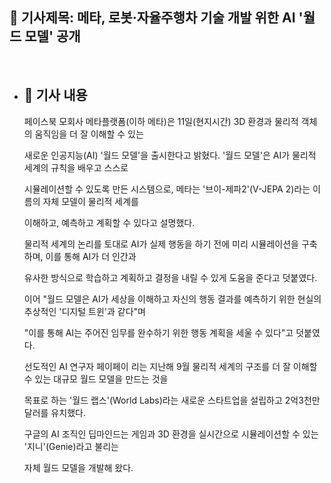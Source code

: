 ## 📰 기사제목: 메타, 로봇·자율주행차 기술 개발 위한 AI '월드 모델' 공개

<br>

- ## 📄 기사 내용
  페이스북 모회사 메타플랫폼(이하 메타)은 11일(현지시간) 3D 환경과 물리적 객체의 움직임을 더 잘 이해할 수 있는

  새로운 인공지능(AI) '월드 모델'을 출시한다고 밝혔다. '월드 모델'은 AI가 물리적 세계의 규칙을 배우고 스스로

  시뮬레이션할 수 있도록 만든 시스템으로, 메타는 '브이-제파2'(V-JEPA 2)라는 이름의 자체 모델이 물리적 세계를

  이해하고, 예측하고 계획할 수 있다고 설명했다.

  물리적 세계의 논리를 토대로 AI가 실제 행동을 하기 전에 미리 시뮬레이션을 구축하며, 이를 통해 AI가 더 인간과

  유사한 방식으로 학습하고 계획하고 결정을 내릴 수 있게 도움을 준다고 덧붙였다.

  이어 "월드 모델은 AI가 세상을 이해하고 자신의 행동 결과를 예측하기 위한 현실의 추상적인 '디지털 트윈'과 같다"며

  "이를 통해 AI는 주어진 임무를 완수하기 위한 행동 계획을 세울 수 있다"고 덧붙였다.

  선도적인 AI 연구자 페이페이 리는 지난해 9월 물리적 세계의 구조를 더 잘 이해할 수 있는 대규모 월드 모델을 만드는 것을

  목표로 하는 '월드 랩스'(World Labs)라는 새로운 스타트업을 설립하고 2억3천만 달러를 유치했다.

  구글의 AI 조직인 딥마인드는 게임과 3D 환경을 실시간으로 시뮬레이션할 수 있는 '지니'(Genie)라고 불리는

  자체 월드 모델을 개발해 왔다.
